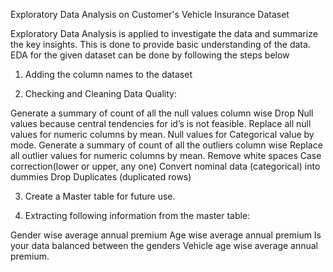 Exploratory Data Analysis on Customer's Vehicle Insurance Dataset

Exploratory Data Analysis  is applied to investigate the data and summarize the key insights. This is done to provide basic understanding of the data. EDA for the given dataset can be done by following the steps below

1. Adding the column names to the dataset

2. Checking and Cleaning Data Quality:

Generate a summary of count of all the null values column wise
Drop Null values because central tendencies for id’s is not feasible.
Replace all null values for numeric columns by mean.
Null values for Categorical value by mode.
Generate a summary of count of all the outliers column wise
Replace all outlier values for numeric columns by mean.
Remove white spaces
Case correction(lower or upper, any one)
Convert nominal data (categorical) into dummies
Drop Duplicates (duplicated rows)

3. Create a Master table for future use.

4. Extracting following information from the master table:

Gender wise average annual premium
Age wise average annual premium
Is your data balanced between the genders
Vehicle age wise average annual premium.
